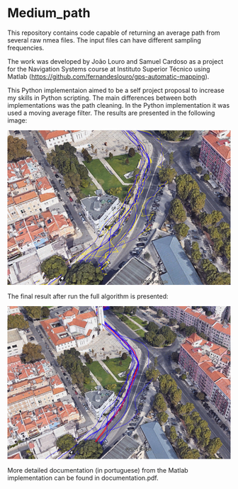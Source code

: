# Medium_path

This repository contains code capable of returning an average path from several raw nmea files. The input files can have different sampling frequencies.

The work was developed by João Louro and Samuel Cardoso as a project for the Navigation Systems course at Instituto Superior Técnico using Matlab (https://github.com/fernandeslouro/gps-automatic-mapping). 

This Python implementaion aimed to be a self project proposal to increase my skills in Python scripting.
The main differences between both implementations was the path cleaning. In the Python implementation it was used a moving average filter. The results are presented in the following image:

![plot](./Medium_path/moving_average_filter.png?raw=true)


The final result after run the full algorithm is presented:

![plot](./Medium_path/final_result.png?raw=true)


More detailed documentation (in portuguese) from the Matlab implementation can be found in documentation.pdf.
